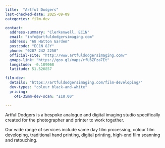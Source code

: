 ```yaml
---
title:  "Artful Dodgers"
last-checked-date: 2025-09-09
categories: film-dev

contact:
  address-summary: "Clerkenwell, EC1N"
  email: "info@artfuldodgersimaging.com"
  address: "68 Hatton Garden"
  postcode: "EC1N 8JY"
  phone: "0207 242 2250"
  official-site: "http://www.artfuldodgersimaging.com/"
  gmaps-link: "https://goo.gl/maps/rfU3ZFza7Et"
  longitude: -0.109068
  latitude: 51.520857

film-dev:
  details: "https://artfuldodgersimaging.com/film-developing/"
  dev-types: "colour black-and-white"  
  pricing:
    c41-35mm-dev-scan: "£18.00"

---
```


Artful Dodgers is a bespoke analogue and digital imaging studio specifically created for the photographer and printer to work together.

Our wide range of services include same day film processing, colour film developing, traditional hand printing, digital printing, high-end film scanning and retouching.
